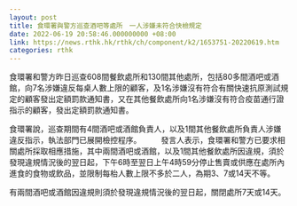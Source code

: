 ```yaml
---
layout: post
title: 食環署與警方巡查酒吧等處所　一人涉嫌未符合快檢規定
date: 2022-06-19 20:58:46.000000000 +08:00
link: https://news.rthk.hk/rthk/ch/component/k2/1653751-20220619.htm
categories: rthk
---
```


食環署和警方昨日巡查608間餐飲處所和130間其他處所，包括80多間酒吧或酒館，向7名涉嫌違反每桌人數上限的顧客，及1名涉嫌沒有符合有關快速抗原測試規定的顧客發出定額罰款通知書，又在其他餐飲處所向1名涉嫌沒有符合疫苗通行證指示的顧客，發出定額罰款通知書。

食環署說，巡查期間有4間酒吧或酒館負責人，以及1間其他餐飲處所負責人涉嫌違反指示，執法部門已展開檢控程序。
　　 
發言人表示，食環署和警方已要求相關處所採取相應措施，其中兩間酒吧或酒館，以及1間其他餐飲處所因違規，須於發現違規情況後的翌日起，下午6時至翌日上午4時59分停止售賣或供應在處所內進食的食物或飲品，並限制每枱人數上限不多於二人，為期3、7或14天不等。

有兩間酒吧或酒館因違規則須於發現違規情況後的翌日起，關閉處所7天或14天。
